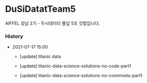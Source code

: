 # DuSiDatatTeam5
AIFFEL 강남 2기 - 두시데이터 풀잎 5조 깃헙입니다.



### History

- 2021-07-17 15:00

  - [update] titanic data

  - [update] titanic-data-science-solutions-no-code-part1
  - [update] titanic-data-science-solutions-no-commnets-part1
